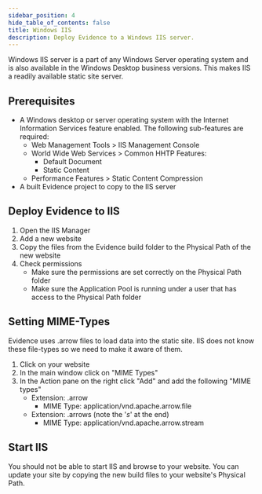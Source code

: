 ```yaml
---
sidebar_position: 4
hide_table_of_contents: false
title: Windows IIS
description: Deploy Evidence to a Windows IIS server.
---
```


Windows IIS server is a part of any Windows Server operating system and is also available in the Windows Desktop business versions. This makes IIS a readily available static site server.

## Prerequisites

- A Windows desktop or server operating system with the Internet Information Services feature enabled. The following sub-features are required:
  - Web Management Tools > IIS Management Console
  - World Wide Web Services > Common HHTP Features:
    - Default Document
    - Static Content
  - Performance Features > Static Content Compression
- A built Evidence project to copy to the IIS server

## Deploy Evidence to IIS

1. Open the IIS Manager
2. Add a new website
3. Copy the files from the Evidence build folder to the Physical Path of the new website
4. Check permissions
   - Make sure the permissions are set correctly on the Physical Path folder
   - Make sure the Application Pool is running under a user that has access to the Physical Path folder

## Setting MIME-Types

Evidence uses .arrow files to load data into the static site. IIS does not know these file-types so we need to make it aware of them.

1. Click on your website
2. In the main window click on "MIME Types"
3. In the Action pane on the right click "Add" and add the following "MIME types"
   - Extension: .arrow
     - MIME Type: application/vnd.apache.arrow.file
   - Extension: .arrows (note the '*s*' at the end)
     - MIME Type: application/vnd.apache.arrow.stream

## Start IIS

You should not be able to start IIS and browse to your website. You can update your site by copying the new build files to your website's Physical Path.
